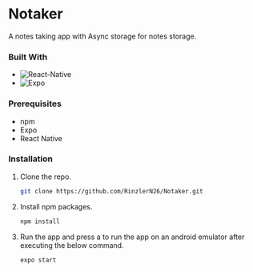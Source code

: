 # Notaker
A notes taking app with Async storage for notes storage. 

### Built With

* ![React-Native](https://img.shields.io/badge/React_Native-61DAFB?style=for-the-badge&logo=react&logoColor=white)
* ![Expo](https://img.shields.io/badge/Expo-000020?style=for-the-badge&logo=expo&logoColor=white)

### Prerequisites

* npm
* Expo
* React Native

### Installation

1. Clone the repo.
   ```sh
   git clone https://github.com/RinzlerN26/Notaker.git
   ```
3. Install npm packages.
   ```sh
   npm install
   ```
3. Run the app and press a to run the app on an android emulator after executing the below command.
   ```sh
   expo start 
   ```




















